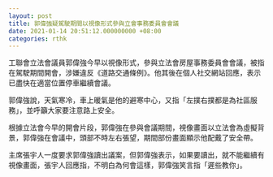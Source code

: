 ```yaml
---
layout: post
title: 郭偉強疑駕駛期間以視像形式參與立會事務委員會會議
date: 2021-01-14 20:51:12.000000000 +08:00
categories: rthk
---
```


工聯會立法會議員郭偉強今早以視像形式，參與立法會房屋事務委員會會議，被指在駕駛期間開會，涉嫌違反《道路交通條例》。他其後在個人社交網站回應，表示已盡快在適當位置停車繼續會議。

郭偉強說，天氣寒冷，車上暖氣是他的避寒中心，又指「左撲右撲都是為社區服務」，並呼籲大家要注意路上安全。

根據立法會今早的開會片段，郭偉強在參與會議期間，視像畫面以立法會為虛擬背景，郭偉強在會議中，頭部不時左右張望，期間部份畫面顯示他配戴了安全帶。

主席張宇人一度要求郭偉強讀出議案，但郭偉強表示，如果要讀出，就不能繼續有視像畫面，張宇人回應指，不明白為何會這樣，郭偉強笑言指「遲些教你」。
